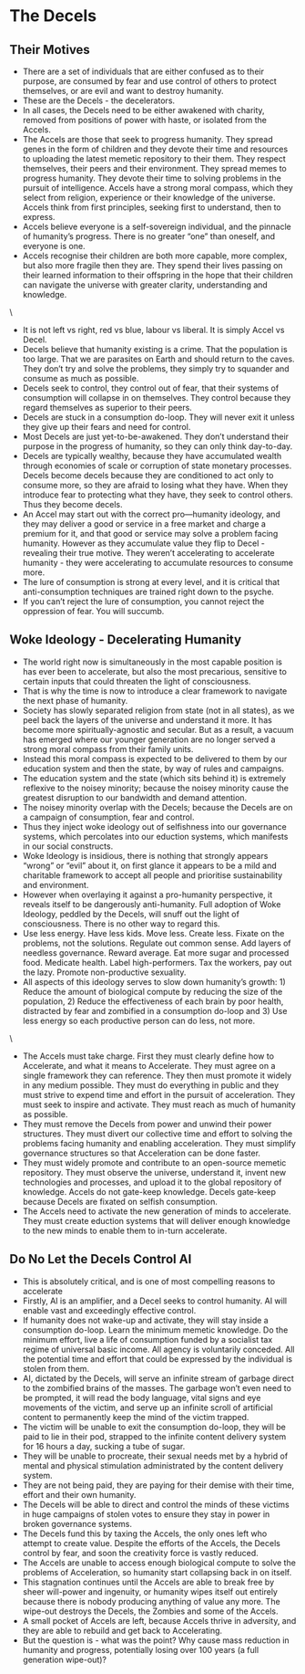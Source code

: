 # The Decels

## Their Motives

* There are a set of individuals that are either confused as to their purpose, are consumed by fear and use control of others to protect themselves, or are evil and want to destroy humanity.&#x20;
* These are the Decels - the decelerators.&#x20;
* In all cases, the Decels need to be either awakened with charity, removed from positions of power with haste, or isolated from the Accels.&#x20;
* The Accels are those that seek to progress humanity. They spread genes in the form of children and they devote their time and resources to uploading the latest memetic repository to their them. They respect themselves, their peers and their environment. They spread memes to progress humanity. They devote their time to solving problems in the pursuit of intelligence. Accels have a strong moral compass, which they select from religion, experience or their knowledge of the universe. Accels think from first principles, seeking first to understand, then to express.&#x20;
* Accels believe everyone is a self-sovereign individual, and the pinnacle of humanity’s progress. There is no greater “one” than oneself, and everyone is one.&#x20;
* Accels recognise their children are both more capable, more complex, but also more fragile then they are. They spend their lives passing on their learned information to their offspring in the hope that their children can navigate the universe with greater clarity, understanding and knowledge.&#x20;

\


* It is not left vs right, red vs blue, labour vs liberal. It is simply Accel vs Decel.&#x20;
* Decels believe that humanity existing is a crime. That the population is too large. That we are parasites on Earth and should return to the caves. They don’t try and solve the problems, they simply try to squander and consume as much as possible.&#x20;
* Decels seek to control, they control out of fear, that their systems of consumption will collapse in on themselves. They control because they regard themselves as superior to their peers.&#x20;
* Decels are stuck in a consumption do-loop. They will never exit it unless they give up their fears and need for control.&#x20;
* Most Decels are just yet-to-be-awakened. They don’t understand their purpose in the progress of humanity, so they can only think day-to-day.&#x20;
* Decels are typically wealthy, because they have accumulated wealth through economies of scale or corruption of state monetary processes. Decels become decels because they are conditioned to act only to consume more, so they are afraid to losing what they have. When they introduce fear to protecting what they have, they seek to control others. Thus they become decels.&#x20;
* An Accel may start out with the correct pro—humanity ideology, and they may deliver a good or service in a free market and charge a premium for it, and that good or service may solve a problem facing humanity. However as they accumulate value they flip to Decel - revealing their true motive. They weren’t accelerating to accelerate humanity - they were accelerating to accumulate resources to consume more.&#x20;
* The lure of consumption is strong at every level, and it is critical that anti-consumption techniques are trained right down to the psyche.&#x20;
* If you can’t reject the lure of consumption, you cannot reject the oppression of fear. You will succumb.&#x20;



## Woke Ideology - Decelerating Humanity

* The world right now is simultaneously in the most capable position is has ever been to accelerate, but also the most precarious, sensitive to certain inputs that could threaten the light of consciousness.&#x20;
* That is why the time is now to introduce a clear framework to navigate the next phase of humanity.&#x20;
* Society has slowly separated religion from state (not in all states), as we peel back the layers of the universe and understand it more. It has become more spiritually-agnostic and secular. But as a result, a vacuum has emerged where our younger generation are no longer served a strong moral compass from their family units.&#x20;
* Instead this moral compass is expected to be delivered to them by our education system and then the state, by way of rules and campaigns.&#x20;
* The education system and the state (which sits behind it) is extremely reflexive to the noisey minority; because the noisey minority cause the greatest disruption to our bandwidth and demand attention.
* The noisey minority overlap with the Decels; because the Decels are on a campaign of consumption, fear and control.&#x20;
* Thus they inject woke ideology out of selfishness into our governance systems, which percolates into our eduction systems, which manifests in our social constructs.&#x20;
* Woke Ideology is insidious, there is nothing that strongly appears “wrong” or “evil” about it, on first glance it appears to be a mild and charitable framework to accept all people and prioritise sustainability and environment.&#x20;
* However when overlaying it against a pro-humanity perspective, it reveals itself to be dangerously anti-humanity. Full adoption of Woke Ideology, peddled by the Decels, will snuff out the light of consciousness. There is no other way to regard this.&#x20;
* Use less energy. Have less kids. Move less. Create less. Fixate on the problems, not the solutions. Regulate out common sense. Add layers of needless governance. Reward average. Eat more sugar and processed food. Medicate health. Label high-performers. Tax the workers, pay out the lazy. Promote non-productive sexuality.&#x20;
* All aspects of this ideology serves to slow down humanity’s growth: 1) Reduce the amount of biological compute by reducing the size of the population, 2) Reduce the effectiveness of each brain by poor health, distracted by fear and zombified in a consumption do-loop and 3) Use less energy so each productive person can do less, not more.&#x20;

\


* The Accels must take charge. First they must clearly define how to Accelerate, and what it means to Accelerate. They must agree on a single framework they can reference. They then must promote it widely in any medium possible. They must do everything in public and they must strive to expend time and effort in the pursuit of acceleration. They must seek to inspire and activate. They must reach as much of humanity as possible.&#x20;
* They must remove the Decels from power and unwind their power structures. They must divert our collective time and effort to solving the problems facing humanity and enabling acceleration. They must simplify governance structures so that Acceleration can be done faster.&#x20;
* They must widely promote and contribute to an open-source memetic repository. They must observe the universe, understand it, invent new technologies and processes, and upload it to the global repository of knowledge. Accels do not gate-keep knowledge. Decels gate-keep because Decels are fixated on selfish consumption.&#x20;
* The Accels need to activate the new generation of minds to accelerate. They must create eduction systems that will deliver enough knowledge to the new minds to enable them to in-turn accelerate.&#x20;



## Do No Let the Decels Control AI

* This is absolutely critical, and is one of most compelling reasons to accelerate
* Firstly, AI is an amplifier, and a Decel seeks to control humanity. AI will enable vast and exceedingly effective control.&#x20;
* If humanity does not wake-up and activate, they will stay inside a consumption do-loop. Learn the minimum memetic knowledge. Do the minimum effort, live a life of consumption funded by a socialist tax regime of universal basic income. All agency is voluntarily conceded. All the potential time and effort that could be expressed by the individual is stolen from them.&#x20;
* AI, dictated by the Decels, will serve an infinite stream of garbage direct to the zombified brains of the masses. The garbage won’t even need to be prompted, it will read the body language, vital signs and eye movements of the victim, and serve up an infinite scroll of artificial content to permanently keep the mind of the victim trapped.&#x20;
* The victim will be unable to exit the consumption do-loop, they will be paid to lie in their pod, strapped to the infinite content delivery system for 16 hours a day, sucking a tube of sugar.&#x20;
* They will be unable to procreate, their sexual needs met by a hybrid of mental and physical stimulation administrated by the content delivery system.&#x20;
* They are not being paid, they are paying for their demise with their time, effort and their own humanity.&#x20;
* The Decels will be able to direct and control the minds of these victims in huge campaigns of stolen votes to ensure they stay in power in broken governance systems.&#x20;
* The Decels fund this by taxing the Accels, the only ones left who attempt to create value. Despite the efforts of the Accels, the Decels control by fear, and soon the creativity force is vastly reduced.&#x20;
* The Accels are unable to access enough biological compute to solve the problems of Acceleration, so humanity start collapsing back in on itself.&#x20;
* This stagnation continues until the Accels are able to break free by sheer will-power and ingenuity, or humanity wipes itself out entirely because there is nobody producing anything of value any more. The wipe-out destroys the Decels, the Zombies and some of the Accels.&#x20;
* A small pocket of Accels are left, because Accels thrive in adversity, and they are able to rebuild and get back to Accelerating.&#x20;
* But the question is - what was the point? Why cause mass reduction in humanity and progress, potentially losing over 100 years (a full generation wipe-out)?



